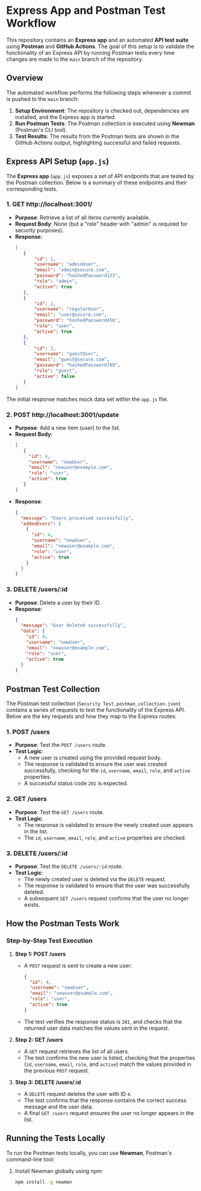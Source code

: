 # Express App and Postman Test Workflow

This repository contains an **Express app** and an automated **API test suite** using **Postman** and **GitHub Actions**. The goal of this setup is to validate the functionality of an Express API by running Postman tests every time changes are made to the `main` branch of the repository.

## Overview

The automated workflow performs the following steps whenever a commit is pushed to the `main` branch:

1. **Setup Environment**: The repository is checked out, dependencies are installed, and the Express app is started.
2. **Run Postman Tests**: The Postman collection is executed using **Newman** (Postman's CLI tool).
3. **Test Results**: The results from the Postman tests are shown in the GitHub Actions output, highlighting successful and failed requests.

## Express API Setup (`app.js`)

The **Express app** (`app.js`) exposes a set of API endpoints that are tested by the Postman collection. Below is a summary of these endpoints and their corresponding tests.

### 1. **GET http://localhost:3001/**
   - **Purpose**: Retrieve a list of all items currently available.
   - **Request Body**: None (but a "role" header with "admin" is required for security purposes).
   - **Response**:
     ```json
     [
        {
            "id": 1,
            "username": "adminUser",
            "email": "admin@secure.com",
            "password": "hashedPassword123",
            "role": "admin",
            "active": true
        },
        {
            "id": 2,
            "username": "regularUser",
            "email": "user@secure.com",
            "password": "hashedPassword456",
            "role": "user",
            "active": true
        },
        {
            "id": 3,
            "username": "guestUser",
            "email": "guest@secure.com",
            "password": "hashedPassword789",
            "role": "guest",
            "active": false
        }
     ]
     ```
   The initial response matches mock data set within the `app.js` file.

### 2. **POST http://localhost:3001/update**
   - **Purpose**: Add a new item (user) to the list.
   - **Request Body**:
     ```json
     [
        {
          "id": 4,
          "username": "newUser",
          "email": "newuser@example.com",
          "role": "user",
          "active": true
        }
     ]
     ```
   - **Response**:
     ```json
     {
       "message": "Users processed successfully",
       "addedUsers": [
         {
           "id": 4,
           "username": "newUser",
           "email": "newuser@example.com",
           "role": "user",
           "active": true
         }
       ]
     }
     ```

### 3. **DELETE /users/:id**
   - **Purpose**: Delete a user by their ID.
   - **Response**:
     ```json
     {
       "message": "User deleted successfully",
       "data": {
         "id": 4,
         "username": "newUser",
         "email": "newuser@example.com",
         "role": "user",
         "active": true
       }
     }
     ```

## Postman Test Collection

The Postman test collection (`Security Test.postman_collection.json`) contains a series of requests to test the functionality of the Express API. Below are the key requests and how they map to the Express routes:

### 1. **POST /users**
   - **Purpose**: Test the `POST /users` route.
   - **Test Logic**:
     - A new user is created using the provided request body.
     - The response is validated to ensure the user was created successfully, checking for the `id`, `username`, `email`, `role`, and `active` properties.
     - A successful status code `201` is expected.

### 2. **GET /users**
   - **Purpose**: Test the `GET /users` route.
   - **Test Logic**:
     - The response is validated to ensure the newly created user appears in the list.
     - The `id`, `username`, `email`, `role`, and `active` properties are checked.

### 3. **DELETE /users/:id**
   - **Purpose**: Test the `DELETE /users/:id` route.
   - **Test Logic**:
     - The newly created user is deleted via the `DELETE` request.
     - The response is validated to ensure that the user was successfully deleted.
     - A subsequent `GET /users` request confirms that the user no longer exists.

## How the Postman Tests Work

### Step-by-Step Test Execution

1. **Step 1: POST /users**
   - A `POST` request is sent to create a new user:
     ```json
     {
       "id": 4,
       "username": "newUser",
       "email": "newuser@example.com",
       "role": "user",
       "active": true
     }
     ```
   - The test verifies the response status is `201`, and checks that the returned user data matches the values sent in the request.

2. **Step 2: GET /users**
   - A `GET` request retrieves the list of all users.
   - The test confirms the new user is listed, checking that the properties (`id`, `username`, `email`, `role`, and `active`) match the values provided in the previous `POST` request.

3. **Step 3: DELETE /users/:id**
   - A `DELETE` request deletes the user with ID `4`.
   - The test confirms that the response contains the correct success message and the user data.
   - A final `GET /users` request ensures the user no longer appears in the list.

## Running the Tests Locally

To run the Postman tests locally, you can use **Newman**, Postman's command-line tool:

1. Install Newman globally using npm:
   ```bash
   npm install -g newman

